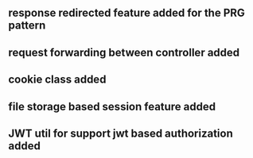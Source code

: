 


## response redirected feature added for the PRG pattern
## request forwarding between controller added
## cookie class added 
## file storage based session feature added
## JWT util for support jwt based authorization added